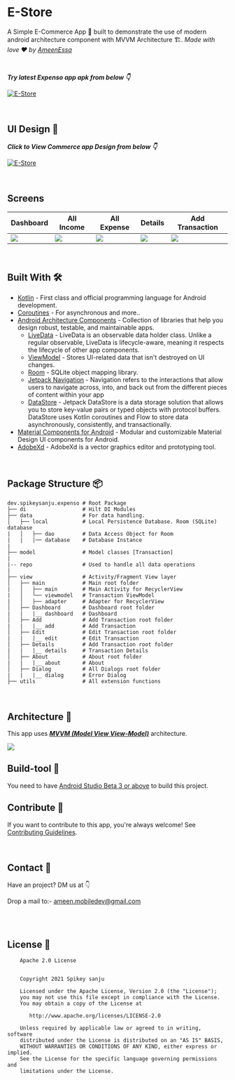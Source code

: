 # E-Store
A Simple E-Commerce App 📱 built to demonstrate the use of modern android architecture component with MVVM Architecture 🏗. *Made with love ❤️ by [AmeenEssa](https://github.com/AmeenAhmed1)*

<br />

***Try latest Expenso app apk from below 👇***

[![E-Store](https://img.shields.io/badge/Expenso-APK-black.svg?style=for-the-badge&logo=android)]()

<br />

## UI Design 🎨

***Click to View Commerce app Design from below 👇***

[![E-Store](https://img.shields.io/badge/Expenso-FIGMA-black.svg?style=for-the-badge&logo=figma)](https://www.behance.net/gallery/74658777/E-Commerce-UI-Kit-FREE)

<br />

## Screens
Dashboard | All Income | All Expense | Details | Add Transaction
--- | --- | --- |--- |---
![](https://github.com/Spikeysanju/Expenso/blob/master/art/DASHBOARD.png) | ![](https://github.com/Spikeysanju/Expenso/blob/master/art/INCOME.png) | ![](https://github.com/Spikeysanju/Expenso/blob/master/art/EXPENSE.png) | ![](https://github.com/Spikeysanju/Expenso/blob/master/art/DETAILS.png) | ![](https://github.com/Spikeysanju/Expenso/blob/master/art/ADD-TRANSACTION.png)

<br />


## Built With 🛠
- [Kotlin](https://kotlinlang.org/) - First class and official programming language for Android development.
- [Coroutines](https://kotlinlang.org/docs/reference/coroutines-overview.html) - For asynchronous and more..
- [Android Architecture Components](https://developer.android.com/topic/libraries/architecture) - Collection of libraries that help you design robust, testable, and maintainable apps.
  - [LiveData](https://developer.android.com/topic/libraries/architecture/livedata) - LiveData is an observable data holder class. Unlike a regular observable, LiveData is lifecycle-aware, meaning it respects the lifecycle of other app components.
  - [ViewModel](https://developer.android.com/topic/libraries/architecture/viewmodel) - Stores UI-related data that isn't destroyed on UI changes.
  - [Room](https://developer.android.com/topic/libraries/architecture/room) - SQLite object mapping library.
  - [Jetpack Navigation](https://developer.android.com/guide/navigation) - Navigation refers to the interactions that allow users to navigate across, into, and back out from the different pieces of content within your app
  - [DataStore](https://developer.android.com/topic/libraries/architecture/datastore) - Jetpack DataStore is a data storage solution that allows you to store key-value pairs or typed objects with protocol buffers. DataStore uses Kotlin coroutines and Flow to store data asynchronously, consistently, and transactionally.
- [Material Components for Android](https://github.com/material-components/material-components-android) - Modular and customizable Material Design UI components for Android.
- [AdobeXd](https://helpx.adobe.com/xd/get-started.html) - AdobeXd is a vector graphics editor and prototyping tool.

<br />

## Package Structure 📦

    dev.spikeysanju.expenso # Root Package
    ├── di                  # Hilt DI Modules
    ├── data                # For data handling.
    │   ├── local           # Local Persistence Database. Room (SQLite) database
    |   │   ├── dao         # Data Access Object for Room
    |   |   |── database    # Database Instance
    |
    ├── model               # Model classes [Transaction]
    |
    |-- repo                # Used to handle all data operations
    |
    ├── view                # Activity/Fragment View layer
    │   ├── main            # Main root folder
    |   │   ├── main        # Main Activity for RecyclerView
    |   │   └── viewmodel   # Transaction ViewModel
    |   │   ├── adapter     # Adapter for RecyclerView
    │   ├── Dashboard       # Dashboard root folder
    |   |   |__ dashboard   # Dashboard
    │   ├── Add             # Add Transaction root folder
    |   |   |__ add         # Add Transaction
    │   ├── Edit            # Edit Transaction root folder
    |   |   |__ edit        # Edit Transaction
    │   ├── Details         # Add Transaction root folder
    |   |   |__ details     # Transaction Details
    │   ├── About           # About root folder
    |   |   |__ about       # About
    │   ├── Dialog          # All Dialogs root folder
    |   |   |__ dialog      # Error Dialog
    ├── utils               # All extension functions


<br />


## Architecture 🗼
This app uses [***MVVM (Model View View-Model)***](https://developer.android.com/jetpack/docs/guide#recommended-app-arch) architecture.

![](https://github.com/TheCodeMonks/Notes-App/blob/master/screenshots/ANDROID%20ROOM%20DB%20DIAGRAM.jpg)

## Build-tool 🧰
You need to have [Android Studio Beta 3 or above](https://developer.android.com/studio/preview) to build this project.
<br>

## Contribute 🤝
If you want to contribute to this app, you're always welcome!
See [Contributing Guidelines]().

<br>

## Contact 📩
Have an project? DM us at 👇

Drop a mail to:- ameen.mobiledev@gmail.com

<br>

<br />

## License 🔖
```
    Apache 2.0 License


    Copyright 2021 Spikey sanju

    Licensed under the Apache License, Version 2.0 (the "License");
    you may not use this file except in compliance with the License.
    You may obtain a copy of the License at

       http://www.apache.org/licenses/LICENSE-2.0

    Unless required by applicable law or agreed to in writing, software
    distributed under the License is distributed on an "AS IS" BASIS,
    WITHOUT WARRANTIES OR CONDITIONS OF ANY KIND, either express or implied.
    See the License for the specific language governing permissions and
    limitations under the License.

```
